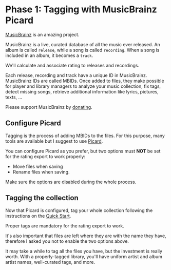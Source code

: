 # Phase 1: Tagging with MusicBrainz Picard

[MusicBrainz](https://musicbrainz.org) is an amazing project.

MusicBrainz is a live, curated database of all the music ever released.
An album is called `release`, while a song is called `recording`.
When a song is included in an album, it becomes a `track`.

We'll calculate and associate rating to releases and recordings.

Each release, recording and track have a unique ID in MusicBrainz.
MusicBrainz IDs are called MBIDs. Once added to files, they make
possible for player and library managers to analyze your music collection,
fix tags, detect missing songs, retrieve additional information like
lyrics, pictures, texts, ...

Please support MusicBrainz by [donating](https:/metabrainz.org/donate).

## Configure Picard

Tagging is the process of adding MBIDs to the files. For this purpose,
many tools are available but I suggest to use [Picard](https://picard.musicbrainz.org).

You can configure Picard as you prefer, but two options must **NOT** be set
for the rating export to work properly:

- Move files when saving
- Rename files when saving.

Make sure the options are disabled during the whole process.

## Tagging the collection

Now that Picard is configured, tag your whole collection following
the instructions on the [Quick Start](https://picard.musicbrainz.org/quick-start).

Proper tags are mandatory for the rating export to work.

It's also important that files are left where they are with the name they have,
therefore I asked you not to enable the two options above.

It may take a while to tag all the files you have, but the investment
is really worth. With a properly-tagged library, you'll have
uniform artist and album artist names, well-curated tags, and more.
